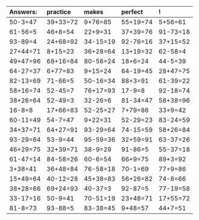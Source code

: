 | Answers: | practice | makes | perfect | ! |
| :--- | :--- | :--- | :--- | :--- |
| 50-3=47 | 39+33=72 | 9+76=85 | 55+19=74 | 5+56=61 | 
| 61-56=5 | 46+8=54 | 22+9=31 | 37+39=76 | 91-73=18 | 
| 93-89=4 | 24+68=92 | 34-15=19 | 92-76=16 | 37+15=52 | 
| 27+44=71 | 8+15=23 | 36+28=64 | 13+19=32 | 62-58=4 | 
| 49+47=96 | 68+16=84 | 80-56=24 | 18+6=24 | 44-5=39 | 
| 64-27=37 | 6+77=83 | 9+15=24 | 64-19=45 | 28+47=75 | 
| 82-13=69 | 71-66=5 | 50-16=34 | 88+3=91 | 61-39=22 | 
| 58+16=74 | 52-45=7 | 76+17=93 | 17-9=8 | 92-18=74 | 
| 38+26=64 | 52-49=3 | 32-26=6 | 81-34=47 | 58+38=96 | 
| 16-8=8 | 17+66=83 | 52-25=27 | 7+79=86 | 33+9=42 | 
| 60-11=49 | 54-7=47 | 9+22=31 | 52-29=23 | 83-24=59 | 
| 34+37=71 | 64+27=91 | 93-29=64 | 74-15=59 | 58+26=84 | 
| 93-29=64 | 53-9=44 | 95-59=36 | 32+59=91 | 63-37=26 | 
| 46+29=75 | 32+39=71 | 38-9=29 | 91-86=5 | 55-37=18 | 
| 61-47=14 | 84-58=26 | 60-6=54 | 66+9=75 | 89+3=92 | 
| 3+38=41 | 36+48=84 | 76-58=18 | 70-1=69 | 77+9=86 | 
| 15+49=64 | 40-12=28 | 45+38=83 | 56+26=82 | 74-8=66 | 
| 38+28=66 | 69+24=93 | 40-37=3 | 92-87=5 | 77-19=58 | 
| 33-17=16 | 50-9=41 | 70-51=19 | 23+48=71 | 17+55=72 | 
| 81-8=73 | 93-88=5 | 83-38=45 | 9+48=57 | 44+7=51 | 
